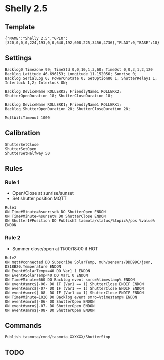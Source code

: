 # Shelly 2.5
## Template
```
{"NAME":"Shelly 2.5","GPIO":[320,0,0,0,224,193,0,0,640,192,608,225,3456,4736],"FLAG":0,"BASE":18}
```
## Settings
```
Backlog0 Timezone 99; TimeStd 0,0,10,1,3,60; TimeDst 0,0,3,1,2,120
Backlog Latitude 46.696153; Longitude 11.152056; Sunrise 0;
Backlog SerialLog 0; PowerOnState 0; SetOption80 1; ShutterRelay1 1; Interlock 1,2; Interlock ON;

Backlog DeviceName ROLLERK2; FriendlyName1 ROLLERK2; 
ShutterOpenDuration 18; ShutterCloseDuration 18;

Backlog DeviceName ROLLERK1; FriendlyName1 ROLLERK1; 
Backlog ShutterOpenDuration 28; ShutterCloseDuration 28;

MqttWifiTimeout 1000
```
## Calibration
```
ShutterSetClose
ShutterSetOpen
ShutterSetHalfway 50
```

## Rules
### Rule 1
- Open/Close at sunrise/sunset
- Set shutter position MQTT
```
Rule1
ON Time#Minute=%sunrise% DO ShutterOpen ENDON
ON Time#Minute=%sunset% DO ShutterClose ENDON
ON Shutter1#Position DO Publish2 tasmota/status/%topic%/pos %value% ENDON
```
### Rule 2
- Summer close/open at 11:00/18:00 if HOT
```
Rule2
ON mqtt#connected DO Subscribe SolarTemp, muh/sensors/DDD99C/json, DS18B20.Temperature ENDON
ON Event#SolarTemp>=40 DO Var1 1 ENDON
ON Event#SolarTemp<40 DO Var1 0 ENDON
ON Time#Minute=660 DO Backlog event smrc=%timestamp% ENDON
ON event#smrc$|-06- DO IF (Var1 == 1) ShutterClose ENDIF ENDON
ON event#smrc$|-07- DO IF (Var1 == 1) ShutterClose ENDIF ENDON
ON event#smrc$|-08- DO IF (Var1 == 1) ShutterClose ENDIF ENDON
ON Time#Minute=1020 DO Backlog event smro=%timestamp% ENDON
ON event#smro$|-06- DO ShutterOpen ENDON
ON event#smro$|-07- DO ShutterOpen ENDON
ON event#smro$|-08- DO ShutterOpen ENDON
```

## Commands
```
Publish tasmota/cmnd/tasmota_XXXXXX/ShutterStop
```

## TODO

